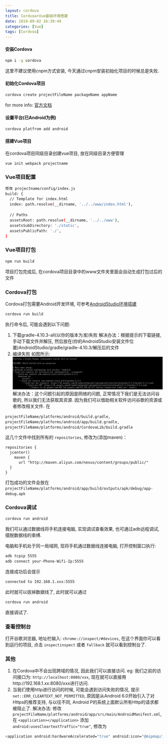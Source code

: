 ```yaml
---
layout: cordova
title: Cordvoa+Vue基础环境搭建
date: 2019-09-02 16:39:49
categories: [Vue]
tags: [Cordvoa]
---
```


#### 安装Cordova

``` bash
npm i -g cordova
```
这里不建议使用cnpm方式安装, 今天通过cnpm安装初始化项目的时候总是失败.

#### 初始化Cordova项目

``` bash
cordova create projectFileName packageName appName
```
for more info: [官方文档](http://cordova.axuer.com/docs/zh-cn/latest/guide/cli/index.html "")

<!-- More -->

#### 设置平台(已Android为例)

``` bash
cordova platfrom add android
```

#### 搭建Vue项目

在cordova项目同级目录创建vue项目, 放在同级目录方便管理

``` bash
vue init webpack projectname
```

### Vue项目配置

``` bash
修改 projectname/config/index.js
build: {
  // Template for index.html
  index: path.resolve(__dirname, '../../www/index.html'),

  // Paths
  assetsRoot: path.resolve(__dirname, '../../www'),
  assetsSubDirectory: './static',
  assetsPublicPath: './',
}
```
### Vue项目打包

``` bash
npm run build
```
项目打包完成后, 在cordova项目目录中的www文件夹里面会自动生成打包过后的文件

### Cordova打包

Cordova打包需要Android开发环境, 可参考[AndroidStudio环境搭建](http://www.ctrlands.com/2019/07/16/React-Native%E7%8E%AF%E5%A2%83%E6%90%AD%E5%BB%BA/ "")
``` bash
cordova run build
```

执行命令后, 可能会遇到以下问题:
1. 下载gradle-4.10.3-all(以你的版本为准)失败
解决办法：根据提示的下载链接, 手动下载文件并解压, 然后放在(你的AndroidStudio安装文件位置)AndroidStudio/gradle/gradle-4.10.3/解压后的文件
2. 编译失败
如图所示:
![编译失败](/images/Cordova/builderr.png)</br>
解决办法：这个问题引起的原因是网络的问题, 正常情况下我们是无法访问谷歌的, 所以我们无法获取其资源. 因为我们可以借助相关软件访问谷歌的资源或者修改相关文件. 在

`
projectFileName/platforms/android/build.gradle, projectFileName/platforms/android/app/build.gradle, projectFileName/platforms/android/CordovaLib/build.gradle
`

这几个文件中找到所有的 `repositories`, 修改为(添加maven)：

``` bahs
repositories {
  jcenter()
    maven {
      url "http://maven.aliyun.com/nexus/content/groups/public/"
  }
}
```

打包成功的文件会放在
`
projectFileName/platforms/android/app/build/outputs/apk/debug/app-debug.apk
`

### Cordova调试

``` bash
cordova run android
```
我们可以通过数据线将手机连接电脑, 实现调试查看效果, 也可通过adb远程调试, 摆脱数据线的束缚.

电脑和手机处于同一局域网, 现将手机通过数据线连接电脑, 打开控制窗口执行:

``` bash
adb tcpip 5555
adb connect your-Phone-Wifi-Ip:5555
```

连接成功后会提示

``` bash
connected to 192.168.1.xxx:5555
```

此时就可以拔掉数据线了, 此时就可以通过

``` bash
cordova run android
```

直接调试了.

### 查看控制台

打开谷歌浏览器, 地址栏输入: `chrome://inspect/#devices`, 在这个界面你可以看到运行的项目, 点击 `inspectinspect` 或者 `fallback` 就可以看到控制台了.

### 其他

1. 在Cordova中不会出现跨域的情况, 因此我们可以直接访问. eg: 我们之前的访问接口为: `http://localhost:8080/xxx`, 现在就可以直接用http://192.168.1.xx:8080/xxx进行访问.
2. 当我们使用http进行访问的时候, 可能会遇到访问失败的情况, 提示 `net::ERR_CLEARTEXT_NOT_PERMITTED`, 原因是从Android 6.0开始引入了对Https的推荐支持, 与以往不同, Android P的系统上面默认所有Http的请求都被阻止了.
解决办法: 修改 `projectFileName/platforms/android/app/src/main/AndroidManifest.xml`, 在 `<application></application>` 添加 `android:usesCleartextTraffic="true"`, 修改为

``` bash
<application android:hardwareAccelerated="true" android:icon="@mipmap/ic_launcher" android:label="@string/app_name" android:supportsRtl="true" android:usesCleartextTraffic="true">
```
